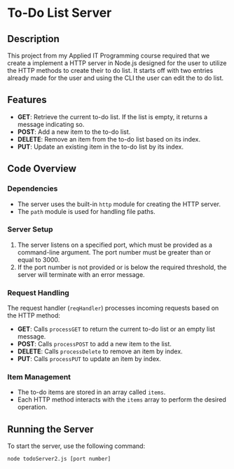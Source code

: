 # To-Do List Server

## Description
This project from my Applied IT Programming course required that we create a implement a HTTP server in Node.js designed for the user to utilize the HTTP methods to create their to do list. It starts off with two entries already made for the user and using the CLI the user can edit the to do list.  

## Features

- **GET**: Retrieve the current to-do list. If the list is empty, it returns a message indicating so.
- **POST**: Add a new item to the to-do list.
- **DELETE**: Remove an item from the to-do list based on its index.
- **PUT**: Update an existing item in the to-do list by its index.

## Code Overview

### Dependencies

- The server uses the built-in `http` module for creating the HTTP server.
- The `path` module is used for handling file paths.

### Server Setup

1. The server listens on a specified port, which must be provided as a command-line argument. The port number must be greater than or equal to 3000.
2. If the port number is not provided or is below the required threshold, the server will terminate with an error message.

### Request Handling

The request handler (`reqHandler`) processes incoming requests based on the HTTP method:

- **GET**: Calls `processGET` to return the current to-do list or an empty list message.
- **POST**: Calls `processPOST` to add a new item to the list.
- **DELETE**: Calls `processDelete` to remove an item by index.
- **PUT**: Calls `processPUT` to update an item by index.

### Item Management

- The to-do items are stored in an array called `items`.
- Each HTTP method interacts with the `items` array to perform the desired operation.

## Running the Server

To start the server, use the following command:

```bash
node todoServer2.js [port number]

